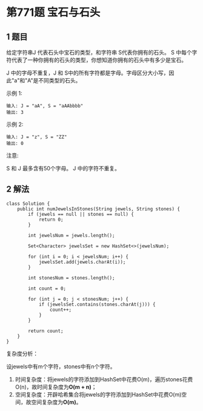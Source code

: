 # 第771题 宝石与石头

## 1 题目

给定字符串J 代表石头中宝石的类型，和字符串 S代表你拥有的石头。 S 中每个字符代表了一种你拥有的石头的类型，你想知道你拥有的石头中有多少是宝石。

J 中的字母不重复，J 和 S中的所有字符都是字母。字母区分大小写，因此"a"和"A"是不同类型的石头。

示例 1:

```
输入: J = "aA", S = "aAAbbbb"
输出: 3
```

示例 2:

```
输入: J = "z", S = "ZZ"
输出: 0
```


注意:

S 和 J 最多含有50个字母。
J 中的字符不重复。

## 2 解法

```
class Solution {
    public int numJewelsInStones(String jewels, String stones) {
        if (jewels == null || stones == null) {
            return 0;
        }

        int jewelsNum = jewels.length();

        Set<Character> jewelsSet = new HashSet<>(jewelsNum);

        for (int i = 0; i < jewelsNum; i++) {
            jewelsSet.add(jewels.charAt(i));
        }

        int stonesNum = stones.length();

        int count = 0;

        for (int j = 0; j < stonesNum; j++) {
            if (jewelsSet.contains(stones.charAt(j))) {
                count++;
            }
        }

        return count;
    }
}
```

复杂度分析：

设jewels中有m个字符，stones中有n个字符。

1. 时间复杂度：将jewels的字符添加到HashSet中花费O(m)，遍历stones花费O(n)，故时间复杂度为**O(m + n)**；
2. 空间复杂度：开辟哈希集合将jewels的字符添加到HashSet中花费O(m)空间，故空间复杂度为**O(m)**。

